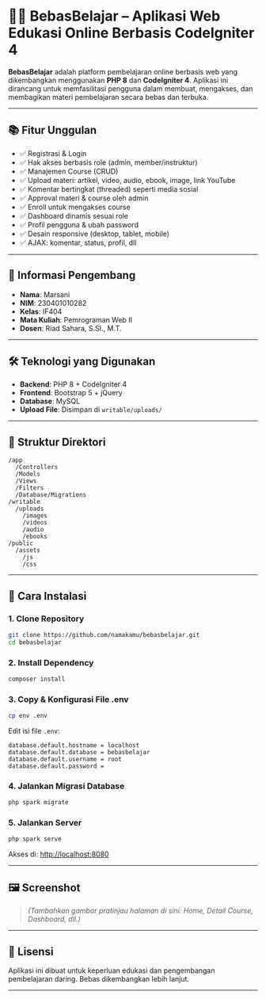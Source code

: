 
# 🧑‍🏫 BebasBelajar – Aplikasi Web Edukasi Online Berbasis CodeIgniter 4

**BebasBelajar** adalah platform pembelajaran online berbasis web yang dikembangkan menggunakan **PHP 8** dan **CodeIgniter 4**. Aplikasi ini dirancang untuk memfasilitasi pengguna dalam membuat, mengakses, dan membagikan materi pembelajaran secara bebas dan terbuka.

---

## 📚 Fitur Unggulan

- ✅ Registrasi & Login
- ✅ Hak akses berbasis role (admin, member/instruktur)
- ✅ Manajemen Course (CRUD)
- ✅ Upload materi: artikel, video, audio, ebook, image, link YouTube
- ✅ Komentar bertingkat (threaded) seperti media sosial
- ✅ Approval materi & course oleh admin
- ✅ Enroll untuk mengakses course
- ✅ Dashboard dinamis sesuai role
- ✅ Profil pengguna & ubah password
- ✅ Desain responsive (desktop, tablet, mobile)
- ✅ AJAX: komentar, status, profil, dll

---

## 👤 Informasi Pengembang

- **Nama**: Marsani  
- **NIM**: 230401010282  
- **Kelas**: IF404  
- **Mata Kuliah**: Pemrograman Web II  
- **Dosen**: Riad Sahara, S.SI., M.T.

---

## 🛠️ Teknologi yang Digunakan

- **Backend**: PHP 8 + CodeIgniter 4
- **Frontend**: Bootstrap 5 + jQuery
- **Database**: MySQL
- **Upload File**: Disimpan di `writable/uploads/`

---

## 📁 Struktur Direktori

```
/app
  /Controllers
  /Models
  /Views
  /Filters
  /Database/Migrations
/writable
  /uploads
    /images
    /videos
    /audio
    /ebooks
/public
  /assets
    /js
    /css
```

---

## 🚀 Cara Instalasi

### 1. Clone Repository

```bash
git clone https://github.com/namakamu/bebasbelajar.git
cd bebasbelajar
```

### 2. Install Dependency

```bash
composer install
```

### 3. Copy & Konfigurasi File .env

```bash
cp env .env
```

Edit isi file `.env`:

```
database.default.hostname = localhost
database.default.database = bebasbelajar
database.default.username = root
database.default.password = 
```

### 4. Jalankan Migrasi Database

```bash
php spark migrate
```

### 5. Jalankan Server

```bash
php spark serve
```

Akses di: [http://localhost:8080](http://localhost:8080)

---

## 🖼️ Screenshot

> *(Tambahkan gambar pratinjau halaman di sini: Home, Detail Course, Dashboard, dll.)*

---

## 📄 Lisensi

Aplikasi ini dibuat untuk keperluan edukasi dan pengembangan pembelajaran daring. Bebas dikembangkan lebih lanjut.

---

